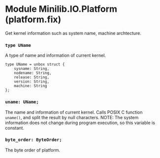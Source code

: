 # Module Minilib.IO.Platform (platform.fix)

Get kernel information such as system name, machine archtecture.

### `type UName`

A type of name and information of current kernel.

```
type UName = unbox struct {
    sysname: String,
    nodename: String,
    release: String,
    version: String,
    machine: String
};
```
### `uname: UName;`

The name and information of current kernel.
Calls POSIX C function `uname()`, and split the result by null characters.
NOTE: The system information does not change during program execution,
so this variable is constant.

### `byte_order: ByteOrder;`

The byte order of platform.


